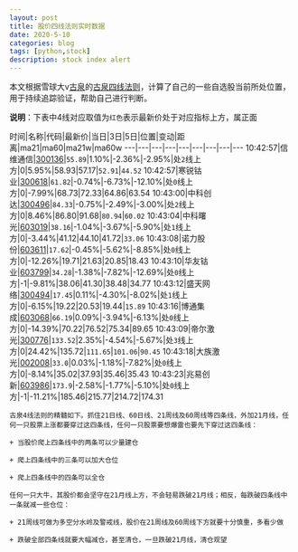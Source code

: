 ```yaml
---
layout: post
title: 股价四线法则实时数据
date: 2020-5-10
categories: blog
tags: [python,stock]
description: stock index alert
---
```



本文根据雪球大v[古泉](https://xueqiu.com/u/7148646888)的[古泉四线法则](https://xueqiu.com/7148646888/130498192)，计算了自己的一些自选股当前所处位置，用于持续追踪验证，帮助自己进行判断。

**说明**：下表中4线对应取值为`红色`表示最新价处于对应指标上方，属正面

时间|名称|代码|最新价|当日|3日|5日|位置|变动|距离|ma21|ma60|ma21w|ma60w
---|---|---|---|---|---|---|---|---
10:42:57|信维通信|[300136](https://xueqiu.com/S/SZ300136)|`55.89`|1.10%|-2.36%|-2.95%|处`2`线上方|0|5.95%|58.93|57.17|`52.91`|`44.52`
10:42:57|寒锐钴业|[300618](https://xueqiu.com/S/SZ300618)|`61.82`|-0.74%|-6.73%|-12.10%|处`0`线上方|0|-7.99%|68.73|72.33|64.86|63.54
10:43:00|中科创达|[300496](https://xueqiu.com/S/SZ300496)|`84.33`|-0.75%|-2.49%|-3.00%|处`2`线上方|0|8.46%|86.80|91.68|`80.94`|`60.02`
10:43:04|中科曙光|[603019](https://xueqiu.com/S/SH603019)|`38.16`|-1.04%|-3.67%|-5.90%|处`1`线上方|0|-3.44%|41.12|44.10|41.72|`33.06`
10:43:08|诺力股份|[603611](https://xueqiu.com/S/SH603611)|`17.62`|-0.45%|-5.62%|-8.85%|处`0`线上方|0|-12.26%|19.71|21.63|20.85|18.43
10:43:10|华友钴业|[603799](https://xueqiu.com/S/SH603799)|`34.28`|-1.38%|-7.82%|-12.69%|处`0`线上方|-1|-9.81%|38.06|41.30|38.48|34.77
10:43:12|盛天网络|[300494](https://xueqiu.com/S/SZ300494)|`17.45`|0.11%|-4.30%|-8.02%|处`1`线上方|0|-6.15%|19.22|20.53|19.44|`15.89`
10:43:16|博通集成|[603068](https://xueqiu.com/S/SH603068)|`66.19`|0.09%|-3.94%|-6.13%|处`0`线上方|0|-14.39%|70.22|76.52|75.34|89.65
10:43:09|帝尔激光|[300776](https://xueqiu.com/S/SZ300776)|`133.52`|2.35%|-4.54%|-5.67%|处`3`线上方|0|24.42%|135.72|`111.65`|`101.06`|`90.45`
10:43:18|大族激光|[002008](https://xueqiu.com/S/SZ002008)|`33.0`|0.03%|-1.18%|-7.82%|处`0`线上方|0|-8.14%|35.02|37.93|35.46|35.43
10:43:23|兆易创新|[603986](https://xueqiu.com/S/SH603986)|`173.9`|-2.58%|-1.77%|-5.10%|处`0`线上方|-1|-11.21%|185.46|215.77|214.72|174.31

```
古泉4线法则的精髓如下。抓住21日线、60日线、21周线及60周线等四条线，外加21月线，任何一只股票上涨都要穿过这四条线，任何一只股票要想爆雷也要先下穿过这四条线：

+ 当股价爬上四条线中的两条可以少量建仓

+ 爬上四条线中的三条可以加大仓位

+ 爬上四条线中的四条可以全仓

任何一只大牛，其股价都会坚守在21月线上方，不会轻易跌破21月线；相反，每跌破四条线中一条就减一些仓位：

+ 21周线可做为多空分水岭及警戒线，股价在21周线及60周线下方就要十分慎重，多看少做

+ 跌破全部四条线就要大幅减仓，甚至清仓，一旦跌破21月线，清仓观望
```